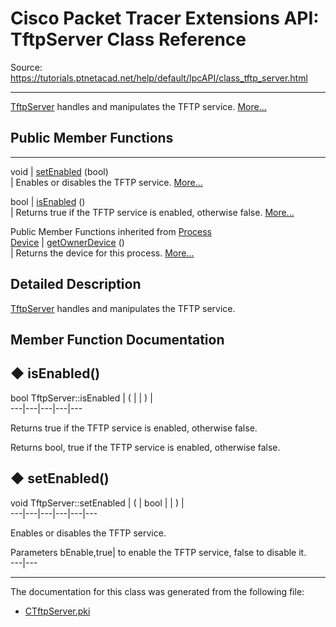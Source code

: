 # Cisco Packet Tracer Extensions API: TftpServer Class Reference

Source: https://tutorials.ptnetacad.net/help/default/IpcAPI/class_tftp_server.html

---

[TftpServer](class_tftp_server.html "TftpServer handles and manipulates the TFTP service.") handles and manipulates the TFTP service. [More...](class_tftp_server.html#details)

##  Public Member Functions  
  
---  
void | [setEnabled](class_tftp_server.html#a3a77bd8964cc05941b7f20fdc5b75a4f) (bool)  
| Enables or disables the TFTP service. [More...](class_tftp_server.html#a3a77bd8964cc05941b7f20fdc5b75a4f)  
  
bool | [isEnabled](class_tftp_server.html#a7a199a1cf4ad6f7aa04a11e362ad20bf) ()  
| Returns true if the TFTP service is enabled, otherwise false. [More...](class_tftp_server.html#a7a199a1cf4ad6f7aa04a11e362ad20bf)  
  
Public Member Functions inherited from [Process](class_process.html)  
[Device](class_device.html) | [getOwnerDevice](class_process.html#a9cc34f553b0325e0f4074301fd36b77b) ()  
| Returns the device for this process. [More...](class_process.html#a9cc34f553b0325e0f4074301fd36b77b)  
  
  
## Detailed Description

[TftpServer](class_tftp_server.html "TftpServer handles and manipulates the TFTP service.") handles and manipulates the TFTP service. 

## Member Function Documentation

## ◆ isEnabled()

bool TftpServer::isEnabled  | ( | | ) |   
---|---|---|---|---  
  
Returns true if the TFTP service is enabled, otherwise false. 

Returns
    bool, true if the TFTP service is enabled, otherwise false. 

## ◆ setEnabled()

void TftpServer::setEnabled  | ( | bool  | | ) |   
---|---|---|---|---|---  
  
Enables or disables the TFTP service. 

Parameters
     bEnable,true| to enable the TFTP service, false to disable it.   
---|---  
  
* * *

The documentation for this class was generated from the following file:

  * [CTftpServer.pki](_c_tftp_server_8pki.html)


